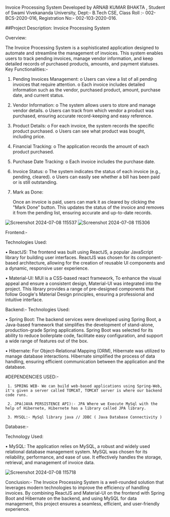 Invoice Processing System Developed by ARNAB KUMAR BHAKTA , Student of Swami Vivekananda University, Dept:- B.Tech CSE, Class Roll :- 002-BCS-2020-016, Registration No:- 002-103-2020-016.


##Project Description: Invoice Processing System

Overview:

The Invoice Processing System is a sophisticated application designed to automate and streamline the management of invoices. This system enables users to track pending invoices, manage vendor information, and keep detailed records of purchased products, amounts, and payment statuses.
Key Functionalities:-

1.	Pending Invoices Management:
o	Users can view a list of all pending invoices that require attention.
o	Each invoice includes detailed information such as the vendor, purchased product, amount, purchase date, and current status.

2.	Vendor Information:
o	The system allows users to store and manage vendor details.
o	Users can track from which vendor a product was purchased, ensuring accurate record-keeping and easy reference.

3.	Product Details:
o	For each invoice, the system records the specific product purchased.
o	Users can see what product was bought, including price.

4.	Financial Tracking:
o	The application records the amount of each product purchased.


5.	Purchase Date Tracking:
o	Each invoice includes the purchase date.

6.	Invoice Status:
o	The system indicates the status of each invoice (e.g., pending, cleared).
o	Users can easily see whether a bill has been paid or is still outstanding.

7.	Mark as Done:
	
	Once an invoice is paid, users can mark it as cleared by clicking the "Mark Done" button.
	This updates the status of the invoice and removes it from the pending list, ensuring accurate and up-to-date records.



![Screenshot 2024-07-08 115537](https://github.com/ArnabBhakta/invoice-processing-system/assets/146560599/1c6a5d2b-67ca-49ae-a5cf-a2feb2874f79)
![Screenshot 2024-07-08 115306](https://github.com/ArnabBhakta/invoice-processing-system/assets/146560599/7e44f202-e891-46d9-9714-e9e270aa47dc)




Frontend:-

Technologies Used:

•	ReactJS: The frontend was built using ReactJS, a popular JavaScript library for building user interfaces. ReactJS was chosen for its component-based architecture, allowing for the creation of reusable UI components and a dynamic, responsive user experience.

•	Material-UI: MUI is a CSS-based react framework, To enhance the visual appeal and ensure a consistent design, Material-UI was integrated into the project. This library provides a range of pre-designed components that follow Google's Material Design principles, ensuring a professional and intuitive interface.

Backend:-
Technologies Used:

•	Spring Boot: The backend services were developed using Spring Boot, a Java-based framework that simplifies the development of stand-alone, production-grade Spring applications. Spring Boot was selected for its ability to reduce boilerplate code, facilitate easy configuration, and support a wide range of features out of the box.

•	Hibernate: For Object-Relational Mapping (ORM), Hibernate was utilized to manage database interactions. Hibernate simplified the process of data handling, ensuring efficient communication between the application and the database.

#DEPENDENCIES USED:-
		
	 1. SPRING WEB- We can build web-based applications using Spring-Web, it's given a server called TOMCAT, TOMCAT server is where our backend code runs.
		
	 2. JPA(JAVA PERSISTENCE API):- JPA Where we Execute MySql with the help of Hibernete, Hibernete has a library called JPA library.
	
	 3. MYSQL:- MySql library java // JDBC ( Java Database Connectivity )

Database:-

Technology Used:

•	MySQL: The application relies on MySQL, a robust and widely used relational database management system. MySQL was chosen for its reliability, performance, and ease of use. It effectively handles the storage, retrieval, and management of invoice data.

![Screenshot 2024-07-08 115718](https://github.com/ArnabBhakta/invoice-processing-system/assets/146560599/ada4de98-5ecd-4bad-b20a-af2d1c9cfb19)



Conclusion:-
The Invoice Processing System is a well-rounded solution that leverages modern technologies to improve the efficiency of handling invoices. By combining ReactJS and Material-UI on the frontend with Spring Boot and Hibernate on the backend, and using MySQL for data management, this project ensures a seamless, efficient, and user-friendly experience.


